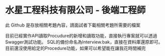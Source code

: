 # 水星工程科技有限公司 - 後端工程師

此 Github 是存放相關考題內容，請面試者下載相關考題所需要的檔案

目前已經實作API讀取Procudure的新增和讀取功能，直接執行專案就可以透過Swagger測試功能。
SQL的備份命名為Interview.bak，直接在資料庫還原即可。
目前還沒使用給定的Procedure功能，如果可以希望能在讓我花時間補完

